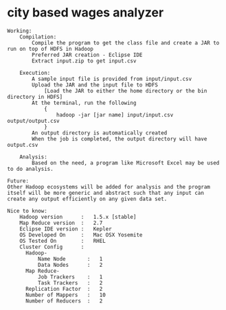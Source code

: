# city based wages analyzer

    Working:
        Compilation:
            Compile the program to get the class file and create a JAR to run on top of HDFS in Hadoop
            Preferred JAR creation - Eclipse IDE
            Extract input.zip to get input.csv

        Execution:
            A sample input file is provided from input/input.csv
            Upload the JAR and the input file to HDFS
                [Load the JAR to either the home directory or the bin directory in HDFS]
            At the terminal, run the following
                {
                    hadoop -jar [jar name] input/input.csv output/output.csv
                }
            An output directory is automatically created
            When the job is completed, the output directory will have output.csv

        Analysis:
            Based on the need, a program like Microsoft Excel may be used to do analysis.
    
    Future:
    Other Hadoop ecosystems will be added for analysis and the program itself will be more generic and abstract such that any input can create any output efficiently on any given data set.
    
    Nice to know:
        Hadoop version      :   1.5.x [stable]
        Map Reduce version  :   2.7
        Eclipse IDE version :   Kepler
        OS Developed On     :   Mac OSX Yosemite
        OS Tested On        :   RHEL
        Cluster Config      :   
          Hadoop-
              Name Node       :   1
              Data Nodes      :   2
          Map Reduce-
              Job Trackers    :   1
              Task Trackers   :   2
          Replication Factor  :   2
          Number of Mappers   :   10
          Number of Reducers  :   2
